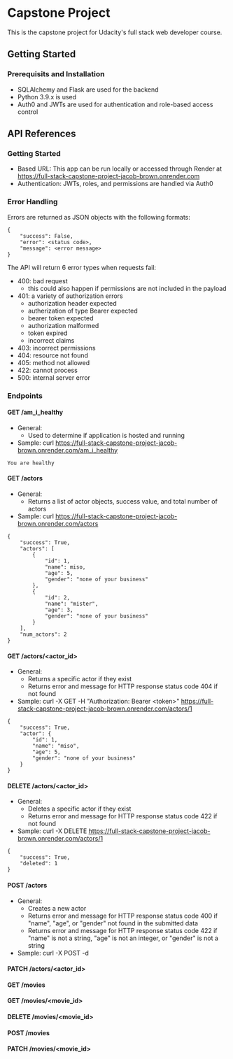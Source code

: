 # Capstone Project
This is the capstone project for Udacity's full stack web developer course.

## Getting Started
### Prerequisits and Installation
* SQLAlchemy and Flask are used for the backend
* Python 3.9.x is used
* Auth0 and JWTs are used for authentication and role-based access control

## API References

### Getting Started
* Based URL: This app can be run locally or accessed through Render at 
    https://full-stack-capstone-project-jacob-brown.onrender.com
* Authentication: JWTs, roles, and permissions are handled via Auth0

### Error Handling
Errors are returned as JSON objects with the following formats:
```
{
    "success": False,
    "error": <status code>,
    "message": <error message>
}
```
The API will return 6 error types when requests fail:
* 400: bad request
    * this could also happen if permissions are not included in the payload
* 401: a variety of authorization errors
    * authorization header expected
    * autherization of type Bearer expected
    * bearer token expected
    * authorization malformed
    * token expired
    * incorrect claims
* 403: incorrect permissions
* 404: resource not found
* 405: method not allowed
* 422: cannot process
* 500: internal server error

### Endpoints

#### GET /am_i_healthy
* General:
    * Used to determine if application is hosted and running
* Sample: curl https://full-stack-capstone-project-jacob-brown.onrender.com/am_i_healthy
```
You are healthy
```
#### GET /actors
* General:
    * Returns a list of actor objects, success value, and total number of actors
* Sample: curl https://full-stack-capstone-project-jacob-brown.onrender.com/actors
```
{
    "success": True,
    "actors": [
        {
            "id": 1,
            "name": miso,
            "age": 5,
            "gender": "none of your business"
        },
        {
            "id": 2,
            "name": "mister",
            "age": 3,
            "gender": "none of your business"
        }
    ],
    "num_actors": 2
}
```

#### GET /actors/<actor_id>
* General:
    * Returns a specific actor if they exist
    * Returns error and message for HTTP response status code 404 if not found
* Sample: curl -X GET -H "Authorization: Bearer \<token\>" https://full-stack-capstone-project-jacob-brown.onrender.com/actors/1
```
{
    "success": True,
    "actor": {
        "id": 1,
        "name": "miso",
        "age": 5,
        "gender": "none of your business"
    }
}
```

#### DELETE /actors/<actor_id>
* General:
    * Deletes a specific actor if they exist
    * Returns error and message for HTTP response status code 422 if not found
* Sample: curl -X DELETE https://full-stack-capstone-project-jacob-brown.onrender.com/actors/1
```
{
    "success": True,
    "deleted": 1
}
```

#### POST /actors
* General:
    * Creates a new actor
    * Returns error and message for HTTP response status code 400 if "name", "age", or "gender" not found in the submitted data
    * Returns error and message for HTTP response status code 422 if "name" is not a string, "age" is not an integer, or "gender" is not a string
* Sample: curl -X POST -d 

#### PATCH /actors/<actor_id>

#### GET /movies

#### GET /movies/<movie_id>

#### DELETE /movies/<movie_id>

#### POST /movies

#### PATCH /movies/<movie_id>